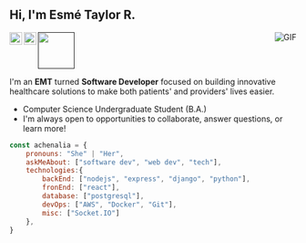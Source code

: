 <h2>Hi, I'm Esmé Taylor R.</h2><img align="right" alt="GIF" src="https://media.giphy.com/media/13HgwGsXF0aiGY/giphy.gif" />


<a href="https://github.com/achenalia">
  <img align="left" alt="Esmé's Github" width="22px" src="https://cdn.jsdelivr.net/npm/simple-icons@v3/icons/github.svg" />
</a>
<a href="mailto:esme.taylor.richardson@gmail.com">
  <img align="left" alt="Esmé's Email" width="22px" src="https://cdn.jsdelivr.net/npm/simple-icons@3.1.0/icons/gmail.svg" />
</a>
<a href="">
  <img align="left alt="Linux" width="64px" src="https://logodownload.org/wp-content/uploads/2022/05/linux-logo-1.png" />
</a>
<br />


I'm an **EMT** turned **Software Developer** focused on building innovative healthcare solutions to make both patients' and providers' lives easier.
  - Computer Science Undergraduate Student (B.A.)
  - I'm always open to opportunities to collaborate, answer questions, or learn more!

```javascript
const achenalia = {
    pronouns: "She" | "Her",
    askMeAbout: ["software dev", "web dev", "tech"],
    technologies:{
        backEnd: ["nodejs", "express", "django", "python"],
        fronEnd: ["react"],
        database: ["postgresql"],
        devOps: ["AWS", "Docker", "Git"],
        misc: ["Socket.IO"]
    },
}
```
